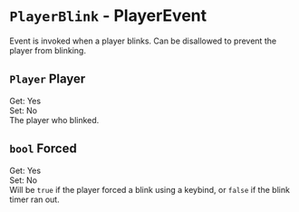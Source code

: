 # `PlayerBlink` - PlayerEvent
Event is invoked when a player blinks. Can be disallowed to prevent the player from blinking.

## `Player` Player
Get: Yes  
Set: No  
The player who blinked.  

## `bool` Forced
Get: Yes  
Set: No  
Will be `true` if the player forced a blink using a keybind, or `false` if the blink timer ran out.